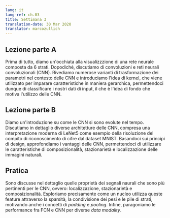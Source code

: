 ```yaml
---
lang: it
lang-ref: ch.03
title: Settimana 3
translation-date: 30 Mar 2020
translator: marcozullich
---
```



## Lezione parte A

Prima di tutto, diamo un'occhiata alla visualizzzione di una rete neurale composta da 6 strati. Dopodiché, discutiamo di convoluzioni e reti neurali convoluzionali (CNN). Rivediamo numerose varianti di trasformazione dei parametri nel contesto delle CNN e introduciamo l'idea di kernel, che viene utilizzato per imparare caratteristiche in maniera gerarchica, permettendoci dunque di classificare i nostri dati di input, il che è l'idea di fondo che motiva l'utilizzo delle CNN.

<!-- We first see a visualization of a 6-layer neural network. Next we begin with the topic of Convolutions and Convolution Neural Networks (CNN). We review several types of parameter transformations in the context of CNNs and introduce the idea of a kernel, which is used to learn features in a hierarchical manner. Thereby allowing us to classify our input data which is the basic idea motivating the use of CNNs. -->


## Lezione parte B

Diamo un'introduzione su come le CNN si sono evolute nel tempo. Discutiamo in dettaglio diverse architetture delle CNN, compresa una interpretazione moderna di LeNet5 come esempio della risoluzione del compito di riconoscimento di cifre dal dataset MNIST. Basandoci sui principi di design, approfondiamo i vantaggi delle CNN, permettendoci di utilizzare le caratteristiche di composizionalità, stazionarietà e localizzazione delle immagini naturali.

<!-- We give an introduction on how CNNs have evolved over time. We discuss in detail different CNN architectures, including a modern implementation of LeNet5 to exemplify the task of digit recognition on the MNIST dataset. Based on its design principles, we expand on the advantages of CNNs which allows us to exploit the compositionality, stationarity, and locality features of natural images. -->


## Pratica

Sono discusse nel dettaglio quelle proprietà dei segnali naurali che sono più pertinenti per le CNN, ovvero: localizzazione, stazionarietà e composizionalità. Esploriamo precisamente come un nucleo utilizza queste feature attraverso la sparsità, la condivisione dei pesi e le pile di strati, motivando anche i concetti di *padding* e *pooling*. Infine, paragoniamo le performance fra FCN e CNN per diverse *data modality*.

<!-- Properties of natural signals that are most relevant to CNNs are discussed in more detail, namely: Locality, Stationarity, and Compositionality. We explore precisely how a kernel exploits these features through sparsity, weight sharing and the stacking of layers, as well as motivate the concepts of padding and pooling. Finally, a performance comparison between FCN and CNN was done for different data modalities. -->
